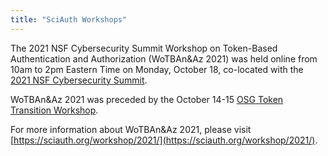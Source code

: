 ```yaml
---
title: "SciAuth Workshops"
---
```


The 2021 NSF Cybersecurity Summit Workshop on Token-Based Authentication and Authorization (WoTBAn&Az 2021) was held online from 10am to 2pm Eastern Time on Monday, October 18, co-located with the [2021 NSF Cybersecurity Summit](https://www.trustedci.org/2021-cybersecurity-summit).

WoTBAn&Az 2021 was preceded by the October 14-15 [OSG Token Transition Workshop](https://opensciencegrid.org/events/Token-Transition-Workshop/).

For more information about WoTBAn&Az 2021, please visit [https://sciauth.org/workshop/2021/](https://sciauth.org/workshop/2021/).
